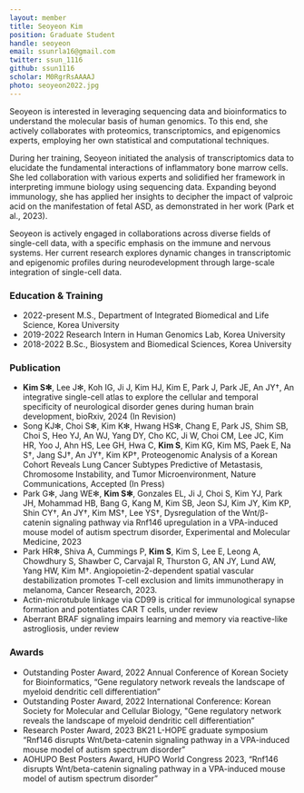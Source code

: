 ```yaml
---
layout: member
title: Seoyeon Kim
position: Graduate Student
handle: seoyeon
email: ssunrla16@gmail.com
twitter: ssun_1116
github: ssun1116
scholar: M0RgrRsAAAAJ
photo: seoyeon2022.jpg
---
```


Seoyeon is interested in leveraging sequencing data and bioinformatics to understand the molecular basis of human genomics. To this end, she actively collaborates with proteomics, transcriptomics, and epigenomics experts, employing her own statistical and computational techniques. 

During her training, Seoyeon initiated the analysis of transcriptomics data to elucidate the fundamental interactions of inflammatory bone marrow cells. She led collaboration with various experts and solidified her framework in interpreting immune biology using sequencing data. Expanding beyond immunology, she has applied her insights to decipher the impact of valproic acid on the manifestation of fetal ASD, as demonstrated in her work (Park et al., 2023).

Seoyeon is actively engaged in collaborations across diverse fields of single-cell data, with a specific emphasis on the immune and nervous systems. Her current research explores dynamic changes in transcriptomic and epigenomic profiles during neurodevelopment through large-scale integration of single-cell data.


### Education & Training
- 2022-present M.S., Department of Integrated Biomedical and Life Science, Korea University
- 2019-2022 Research Intern in Human Genomics Lab, Korea University
- 2018-2022 B.Sc., Biosystem and Biomedical Sciences, Korea University


### Publication
- **Kim S✻**, Lee J✻, Koh IG, Ji J, Kim HJ, Kim E, Park J, Park JE, An JY†, An integrative single-cell atlas to explore the cellular and temporal specificity of neurological disorder genes during human brain development, bioRxiv, 2024 (In Revision)
- Song KJ✻, Choi S✻, Kim K✻, Hwang HS✻, Chang E, Park JS, Shim SB, Choi S, Heo YJ, An WJ, Yang DY, Cho KC, Ji W, Choi CM, Lee JC, Kim HR, Yoo J, Ahn HS, Lee GH, Hwa C, **Kim S**, Kim KG, Kim MS, Paek E, Na S†, Jang SJ†, An JY†, Kim KP†, Proteogenomic Analysis of a Korean Cohort Reveals Lung Cancer Subtypes Predictive of Metastasis, Chromosome Instability, and Tumor Microenvironment, Nature Communications, Accepted (In Press)
- Park G✻, Jang WE✻, **Kim S✻**, Gonzales EL, Ji J, Choi S, Kim YJ, Park JH, Mohammad HB, Bang G, Kang M, Kim SB, Jeon SJ, Kim JY, Kim KP, Shin CY†, An JY†, Kim MS†, Lee YS†, Dysregulation of the Wnt/β-catenin signaling pathway via Rnf146 upregulation in a VPA-induced mouse model of autism spectrum disorder, Experimental and Molecular Medicine, 2023
- Park HR✻, Shiva A, Cummings P, **Kim S**, Kim S, Lee E, Leong A, Chowdhury S, Shawber C, Carvajal R, Thurston G, AN JY, Lund AW, Yang HW, Kim M†. Angiopoietin-2-dependent spatial vascular destabilization promotes T-cell exclusion and limits immunotherapy in melanoma, Cancer Research, 2023.
- Actin-microtubule linkage via CD99 is critical for immunological synapse formation and potentiates CAR T cells, under review
- Aberrant BRAF signaling impairs learning and memory via reactive-like astrogliosis, under review


### Awards
- Outstanding Poster Award, 2022 Annual Conference of Korean Society for Bioinformatics, “Gene regulatory network reveals the landscape of myeloid dendritic cell differentiation”
- Outstanding Poster Award, 2022 International Conference: Korean Society for Molecular and Cellular Biology, "Gene regulatory network reveals the landscape of myeloid dendritic cell differentiation”
- Research Poster Award, 2023 BK21 L-HOPE graduate symposium “Rnf146 disrupts Wnt/beta-catenin signaling pathway in a VPA-induced mouse model of autism spectrum disorder”
- AOHUPO Best Posters Award, HUPO World Congress 2023, “Rnf146 disrupts Wnt/beta-catenin signaling pathway in a VPA-induced mouse model of autism spectrum disorder”


